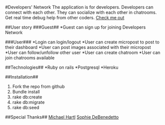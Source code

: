 #Developers' Network
The application is for developers. Developers can connect with each other. They can socialize with each other in chatrooms. Get real time debug help from other coders. 
[Check me out](https://thawing-tundra-70303.herokuapp.com/)

##User story
###Guest##
*Guest can sign up for joining Developers Network

###User###
*Login can login/logout
*User can create micropost to post to their dashboard
*User can post images associated with their micropost
*User can follow/unfollow other user
*User can create chatroom
*User can join chatrooms available 

##Technologies##
*Ruby on rails
*Postgresql
*Heroku

##Installation##
1. Fork the repo from github
2. Bundle install
3. rake db:create
4. rake db:migrate
5. rake db:seed



##Special Thanks##
[Michael Hartl](https://www.railstutorial.org/)
[Sophie DeBenedetto](https://blog.heroku.com/real_time_rails_implementing_websockets_in_rails_5_with_action_cable)
